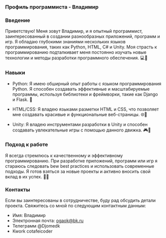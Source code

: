 ### Профиль программиста - Владимир

### Введение
Приветствую! Меня зовут Владимир, и я опытный программист, заинтересованный в создании разнообразных приложений, программ и игр. Я обладаю глубокими знаниями нескольких языков программирования, таких как Python, HTML, C# и Unity. Моя страсть к программированию подталкивает меня постоянно изучать новые технологии и методы разработки программного обеспечения. 💻🚀

### Навыки
- Python: Я имею обширный опыт работы с языком программирования Python. Я способен создавать эффективные и масштабируемые программы, используя библиотеки и фреймворки, такие как Django и Flask. 🐍

- HTML/CSS: Я владею языками разметки HTML и CSS, что позволяет мне создавать красивые и функциональные веб-страницы. 🌐🎨

- Unity: Я владею инструментами разработки в Unity и способен создавать увлекательные игры с помощью данного движка. 🎮🔧

### Подход к работе
Я всегда стремлюсь к качественному и эффективному программированию. При разработке приложений, программ или игр я стараюсь следовать bew best practices и использовать современные подходы. Я готов взяться за новые проекты и активно вносить свой вклад в их успех. 💯✨

### Контакты
Если вы заинтересованы в сотрудничестве, буду рад обсудить детали проекта. Свяжитесь со мной по следующим контактным данным:

- Имя: Владимир
- Электронная почта: ogaok@bk.ru
- Телеграмм @Djomedk
- Kwork cotafeicoder

